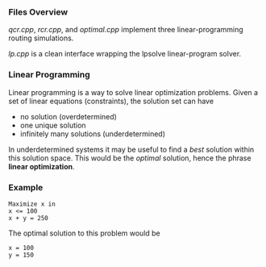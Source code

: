 
### Files Overview ###

*qcr.cpp*, *rcr.cpp*, and *optimal.cpp* implement three linear-programming routing simulations. 

*lp.cpp* is a clean interface wrapping the lpsolve linear-program solver.

### Linear Programming ###
Linear programming is a way to solve linear optimization problems. Given a set of linear equations (constraints), the solution set can have

*   no solution (overdetermined)
*   one unique solution
*   infinitely many solutions (underdetermined)

In underdetermined systems it may be useful to find a *best* solution within this solution space. This would be the *optimal* solution, hence the phrase **linear optimization**.

### Example ###

    Maximize x in
    x <= 100
    x + y = 250

The optimal solution to this problem would be

    x = 100
    y = 150


